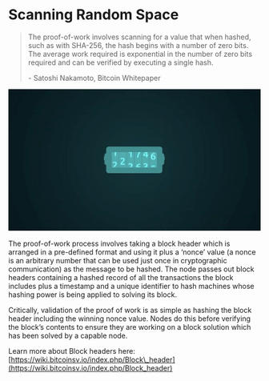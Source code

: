 # Scanning Random Space

> The proof-of-work involves scanning for a value that when hashed, such as with SHA-256, the hash begins with a number of zero bits. The average work required is exponential in the number of zero bits required and can be verified by executing a single hash.
>
> &#x20;                                                                                                                                                                                                                                                   \- Satoshi Nakamoto, Bitcoin Whitepaper

![](<../.gitbook/assets/Theory - Proof Of Work - Hashcash.gif>)

The proof-of-work process involves taking a block header which is arranged in a pre-defined format and using it plus a ‘nonce’ value (a nonce is an arbitrary number that can be used just once in cryptographic communication) as the message to be hashed. The node passes out block headers containing a hashed record of all the transactions the block includes plus a timestamp and a unique identifier to hash machines whose hashing power is being applied to solving its block.

Critically, validation of the proof of work is as simple as hashing the block header including the winning nonce value. Nodes do this before verifying the block’s contents to ensure they are working on a block solution which has been solved by a capable node.

Learn more about Block headers here: [https://wiki.bitcoinsv.io/index.php/Block\_header](https://wiki.bitcoinsv.io/index.php/Block_header)

